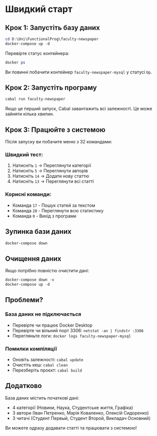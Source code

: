 # Швидкий старт

## Крок 1: Запустіть базу даних

```powershell
cd D:\Uni\FunctionalProg\faculty-newspaper
docker-compose up -d
```

Перевірте статус контейнера:
```powershell
docker ps
```

Ви повинні побачити контейнер `faculty-newspaper-mysql` у статусі `Up`.

## Крок 2: Запустіть програму

```powershell
cabal run faculty-newspaper
```

Якщо це перший запуск, Cabal завантажить всі залежності. Це може зайняти кілька хвилин.

## Крок 3: Працюйте з системою

Після запуску ви побачите меню з 32 командами:

### Швидкий тест:
1. Натисніть `1` → Переглянути категорії
2. Натисніть `5` → Переглянути авторів
3. Натисніть `14` → Додати нову статтю
4. Натисніть `13` → Переглянути всі статті

### Корисні команди:
- Команда `17` - Пошук статей за текстом
- Команда `28` - Переглянути всю статистику
- Команда `0` - Вихід з програми

## Зупинка бази даних

```powershell
docker-compose down
```

## Очищення даних

Якщо потрібно повністю очистити дані:

```powershell
docker-compose down -v
docker-compose up -d
```

## Проблеми?

### База даних не підключається
- Перевірте чи працює Docker Desktop
- Перевірте чи вільний порт 3306: `netstat -an | findstr :3306`
- Перегляньте логи: `docker logs faculty-newspaper-mysql`

### Помилки компіляції
- Оновіть залежності: `cabal update`
- Очистіть кеш: `cabal clean`
- Перезберіть проєкт: `cabal build`

## Додатково

База даних містить початкові дані:
- 4 категорії (Новини, Наука, Студентське життя, Графіка)
- 3 автори (Іван Петренко, Марія Коваленко, Олексій Сидоренко)
- 3 читачі (Студент Первый, Студент Второй, Викладач Основний)

Ви можете одразу додавати статті та працювати з системою!

